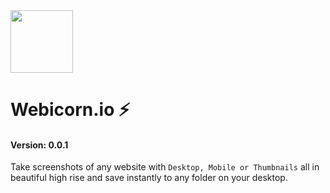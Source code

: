 <img src="https://github.com/monetizedesign/webshots/blob/master/app/images/logo.png?raw=true" style="width: 100px;" />

# Webicorn.io ⚡
#### Version: 0.0.1

Take screenshots of any website with `Desktop, Mobile or Thumbnails` all in beautiful high rise and save instantly to any folder on your desktop.